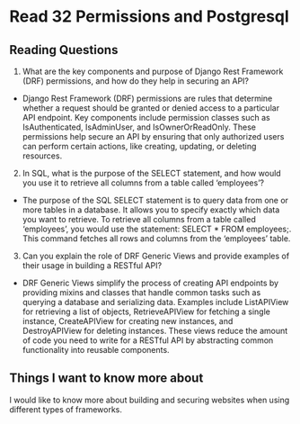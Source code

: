 # Read 32 Permissions and Postgresql

## Reading Questions
1. What are the key components and purpose of Django Rest Framework (DRF) permissions, and how do they help in securing an API?
* Django Rest Framework (DRF) permissions are rules that determine whether a request should be granted or denied access to a particular API endpoint. Key components include permission classes such as IsAuthenticated, IsAdminUser, and IsOwnerOrReadOnly. These permissions help secure an API by ensuring that only authorized users can perform certain actions, like creating, updating, or deleting resources.

2. In SQL, what is the purpose of the SELECT statement, and how would you use it to retrieve all columns from a table called ‘employees’?
* The purpose of the SQL SELECT statement is to query data from one or more tables in a database. It allows you to specify exactly which data you want to retrieve. To retrieve all columns from a table called ‘employees’, you would use the statement: SELECT * FROM employees;. This command fetches all rows and columns from the ‘employees’ table.

3. Can you explain the role of DRF Generic Views and provide examples of their usage in building a RESTful API?
* DRF Generic Views simplify the process of creating API endpoints by providing mixins and classes that handle common tasks such as querying a database and serializing data. Examples include ListAPIView for retrieving a list of objects, RetrieveAPIView for fetching a single instance, CreateAPIView for creating new instances, and DestroyAPIView for deleting instances. These views reduce the amount of code you need to write for a RESTful API by abstracting common functionality into reusable components.

## Things I want to know more about
I would like to know more about building and securing websites when using different types of frameworks.
